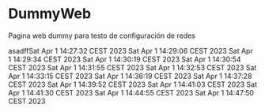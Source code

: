 # DummyWeb
Pagina web dummy para testo de configuración de redes

asadffSat Apr  1 14:27:32 CEST 2023
Sat Apr  1 14:29:06 CEST 2023
Sat Apr  1 14:29:34 CEST 2023
Sat Apr  1 14:30:19 CEST 2023
Sat Apr  1 14:30:54 CEST 2023
Sat Apr  1 14:31:55 CEST 2023
Sat Apr  1 14:32:53 CEST 2023
Sat Apr  1 14:33:15 CEST 2023
Sat Apr  1 14:36:19 CEST 2023
Sat Apr  1 14:37:28 CEST 2023
Sat Apr  1 14:39:52 CEST 2023
Sat Apr  1 14:41:03 CEST 2023
Sat Apr  1 14:41:30 CEST 2023
Sat Apr  1 14:44:55 CEST 2023
Sat Apr  1 14:47:50 CEST 2023
